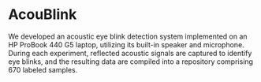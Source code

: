 # AcouBlink
We developed an acoustic eye blink detection system implemented on an HP ProBook 440 G5 laptop, utilizing its built-in speaker and microphone. During each experiment, reflected acoustic signals are captured to identify eye blinks, and the resulting data are compiled into a repository comprising 670 labeled samples. 

